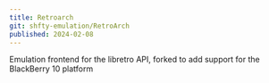 ```yaml
---
title: Retroarch
git: shfty-emulation/RetroArch
published: 2024-02-08
---
```


Emulation frontend for the libretro API, forked to add support for the BlackBerry 10 platform
